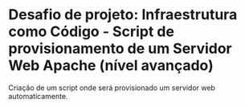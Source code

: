# Desafio de projeto: Infraestrutura como Código - Script de provisionamento de um Servidor Web Apache (nível avançado)
Criação de um script onde será provisionado um servidor web automaticamente.
